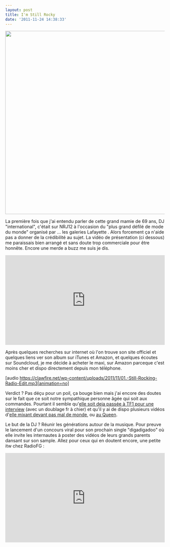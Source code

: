 ```yaml
---
layout: post
title: I'm Still Rocky
date: '2011-11-24 14:38:33'
---
```


<a href="https://clawfire.net/wp-content/uploads/2011/11/mamyrock-e1322138243927.png"><img class="aligncenter  wp-image-651" title="mamyrock" src="https://clawfire.net/wp-content/uploads/2011/11/mamyrock-e1322138243927.png" alt="" width="580" /></a>

La première fois que j'ai entendu parler de cette grand mamie de 69 ans, DJ "international", c'était sur NRJ12 à l'occasion du "plus grand défilé de mode du monde" organisé par ... les galeries Lafayette . Alors forcement ça n'aide pas a donner de la crédibilité au sujet. La vidéo de présentation (ci dessous) me paraissais bien arrangé et sans doute trop commerciale pour être honnête. Encore une merde a buzz me suis je dis.

<style>.embed-container { position: relative; padding-bottom: 56.25%; height: 0; overflow: hidden; max-width: 100%; height: auto; } .embed-container iframe, .embed-container object, .embed-container embed { position: absolute; top: 0; left: 0; width: 100%; height: 100%; }</style><div class='embed-container'><iframe src='https://www.youtube.com/embed/h0bVyMhehj4' frameborder='0' allowfullscreen></iframe></div>

Après quelques recherches sur internet où l'on trouve son site officiel et quelques liens ver son album sur iTunes et Amazon, et quelques écoutes sur Soundcloud, je me décide à acheter le maxi, sur Amazon parceque c'est moins cher et dispo directement depuis mon téléphone.

[audio https://clawfire.net/wp-content/uploads/2011/11/01.-Still-Rocking-Radio-Edit.mp3|animation=no]

Verdict ? Pas déçu pour un poil, ça bouge bien mais j'ai encore des doutes sur le fait que ce soit notre sympathique personne âgée qui soit aux commandes. Pourtant il semble qu'<a title="Interview TF1 MamyRock pour la fêtes des Grand Mères" href="https://www.youtube.com/watch?v=yBOTTaecsK8" target="_blank">elle soit deja passée à TF1 pour une interview</a> (avec un doublage fr à chier) et qu'il y ai de dispo plusieurs vidéos d'<a title="MamyRock qui mixe devant des milliers de personnes ?" href="https://www.youtube.com/watch?v=aQIAjDA_mqU" target="_blank">elle mixant devant pas mal de monde</a>, ou <a title="MamyRock au Queen" href="https://www.youtube.com/watch?v=7EICvNdKRnE" target="_blank">au Queen</a>.

Le but de la DJ ? Réunir les générations autour de la musique. Pour preuve le lancement d'un concours viral pour son prochain single "digadigadoo" où elle invite les internautes à poster des vidéos de leurs grands parents dansant sur son sample.
Allez pour ceux qui en doutent encore, une petite itw chez RadioFG :

<style>.embed-container { position: relative; padding-bottom: 56.25%; height: 0; overflow: hidden; max-width: 100%; height: auto; } .embed-container iframe, .embed-container object, .embed-container embed { position: absolute; top: 0; left: 0; width: 100%; height: 100%; }</style><div class='embed-container'><iframe src='https://www.youtube.com/embed/W-risn2BvWs' frameborder='0' allowfullscreen></iframe></div>
